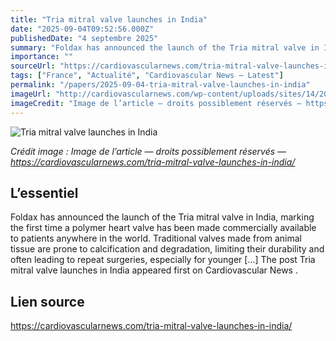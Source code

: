 ```yaml
---
title: "Tria mitral valve launches in India"
date: "2025-09-04T09:52:56.000Z"
publishedDate: "4 septembre 2025"
summary: "Foldax has announced the launch of the Tria mitral valve in India, marking the first time a polymer heart valve has been made commercially available to patients anywhere in the world. Traditional valves made from animal tissue are prone to calcification and degradation, limiting their durability and often leading to repeat surgeries, especially for younger [&#8230;] The post Tria mitral valve launches in India appeared first on Cardiovascular News ."
importance: ""
sourceUrl: "https://cardiovascularnews.com/tria-mitral-valve-launches-in-india/"
tags: ["France", "Actualité", "Cardiovascular News — Latest"]
permalink: "/papers/2025-09-04-tria-mitral-valve-launches-in-india"
imageUrl: "http://cardiovascularnews.com/wp-content/uploads/sites/14/2020/10/Tria-valve-hi-res.png"
imageCredit: "Image de l’article — droits possiblement réservés — https://cardiovascularnews.com/tria-mitral-valve-launches-in-india/"
---
```


![Tria mitral valve launches in India](http://cardiovascularnews.com/wp-content/uploads/sites/14/2020/10/Tria-valve-hi-res.png)

*Crédit image : Image de l’article — droits possiblement réservés — https://cardiovascularnews.com/tria-mitral-valve-launches-in-india/*

## L’essentiel

Foldax has announced the launch of the Tria mitral valve in India, marking the first time a polymer heart valve has been made commercially available to patients anywhere in the world. Traditional valves made from animal tissue are prone to calcification and degradation, limiting their durability and often leading to repeat surgeries, especially for younger [&#8230;] The post Tria mitral valve launches in India appeared first on Cardiovascular News .

## Lien source

https://cardiovascularnews.com/tria-mitral-valve-launches-in-india/
